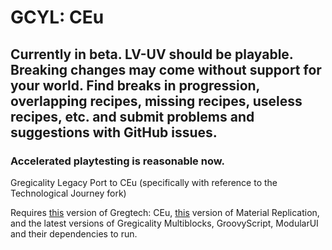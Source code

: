 # GCYL: CEu

## Currently in beta. LV-UV should be playable. Breaking changes may come without support for your world. Find breaks in progression, overlapping recipes, missing recipes, useless recipes, etc. and submit problems and suggestions with GitHub issues.
### Accelerated playtesting is reasonable now.

Gregicality Legacy Port to CEu (specifically with reference to the Technological Journey fork)

Requires [this](https://github.com/GregTechCEu/GregTech/releases/tag/nuclear-testing) version of Gregtech: CEu, [this](https://github.com/MrKono/MaterialReplication/releases/tag/1.3.0pre) version of Material Replication, and the latest versions of Gregicality Multiblocks, GroovyScript, ModularUI and their dependencies to run.
